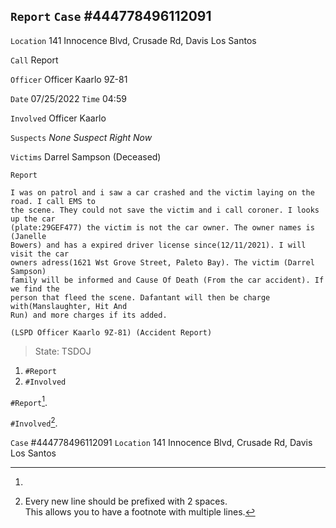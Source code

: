 `Report`
`Case` #444778496112091
---
`Location` 141 Innocence Blvd, Crusade Rd, Davis Los Santos

`Call` Report

`Officer` Officer Kaarlo 9Z-81

`Date` 07/25/2022 `Time` 04:59

`Involved` Officer Kaarlo

`Suspects` *None Suspect Right Now*

`Victims` Darrel Sampson (Deceased)

`Report`
```
I was on patrol and i saw a car crashed and the victim laying on the road. I call EMS to
the scene. They could not save the victim and i call coroner. I looks up the car
(plate:29GEF477) the victim is not the car owner. The owner names is (Janelle
Bowers) and has a expired driver license since(12/11/2021). I will visit the car
owners adress(1621 Wst Grove Street, Paleto Bay). The victim (Darrel Sampson)
family will be informed and Cause Of Death (From the car accident). If we find the
person that fleed the scene. Dafantant will then be charge with(Manslaughter, Hit And
Run) and more charges if its added.

(LSPD Officer Kaarlo 9Z-81) (Accident Report)
```
> State: TSDOJ

1. `#Report`
2. `#Involved`

`#Report`[^1].

`#Involved`[^2].  

[^1]: 
`Case` #444778496112091
`Location` 141 Innocence Blvd, Crusade Rd, Davis Los Santos
[^2]: Every new line should be prefixed with 2 spaces.  
  This allows you to have a footnote with multiple lines.

